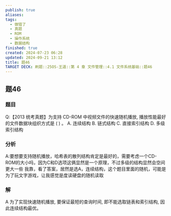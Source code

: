 ```yaml
---
publish: true
aliases: 
tags:
  - 做错了
  - 真题
  - ROM
  - 操作系统
  - 数据结构
finished: true
created: 2024-07-23 06:28
updated: 2024-09-21 13:12
title: 题46
TARGET DECK: 刷题::25OS-王道::第 4 章 文件管理::4.1 文件系统基础::题46
---
```

## 题46
### 题目
Q:【2013 统考真题】为支持 CD-ROM 中视频文件的快速随机播放, 播放性能最好的文件数据块组织方式是 ( ) 。
A. 连续结构 
B. 链式结构
C. 直接索引结构 
D. 多级索引结构
### 分析
A:要想要支持随机播放，哈希表的散列结构肯定是最好的，需要考虑一个CD-ROM的大小吗，因为C和D选项这俩显然是一个原理，不过多级的结构显然会空间更大一些
我靠，看了答案，居然是选A，连续结构，这个题目里面的随机，可能是为了玩文字游戏，让我感觉是度读硬盘的随机读取
### 解
A
为了实现快速随机播放, 要保证最短的查询时间, 即不能选取链表和索引结构, 因此连续结构最优。
